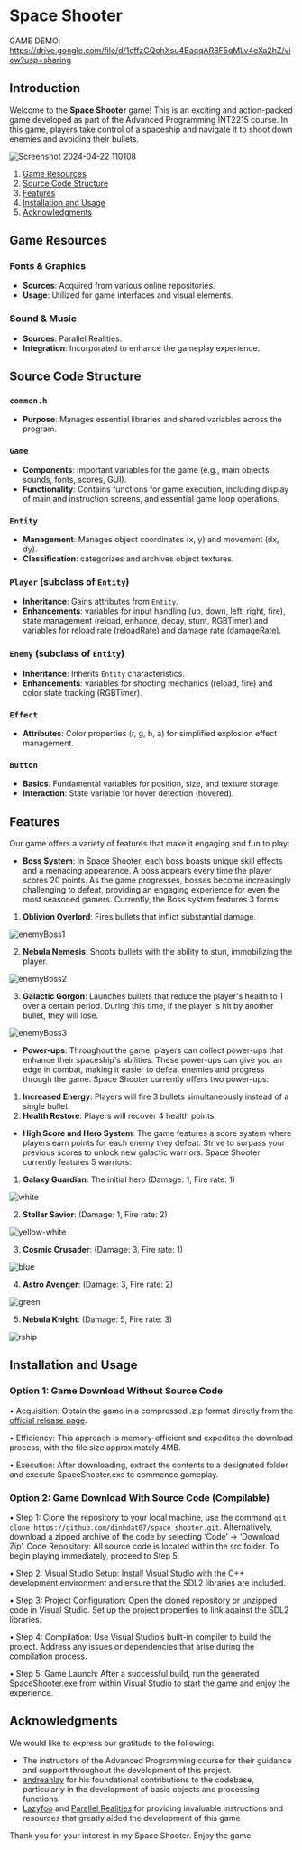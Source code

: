 # Space Shooter

GAME DEMO: https://drive.google.com/file/d/1cffzCQohXsu4BaqqAR8F5qMLv4eXa2hZ/view?usp=sharing

## Introduction
Welcome to the **Space Shooter** game! This is an exciting and action-packed game developed as part of the Advanced Programming INT2215 course. In this game, players take control of a spaceship and navigate it to shoot down enemies and avoiding their bullets.

![Screenshot 2024-04-22 110108](https://github.com/dinhdat07/space_shooter/assets/117900502/8e80ea9a-138d-40df-bfa8-3898abc20c4a)

1. [Game Resources](#game-resources)
2. [Source Code Structure](#source-code-structure)
3. [Features](#features)
4. [Installation and Usage](#installation-and-usage)
5. [Acknowledgments](#acknowledgments)

## Game Resources
### Fonts & Graphics
- **Sources**: Acquired from various online repositories.
- **Usage**: Utilized for game interfaces and visual elements.
### Sound & Music
- **Sources**: Parallel Realities.
- **Integration**: Incorporated to enhance the gameplay experience.

## Source Code Structure
### `common.h`
- **Purpose**: Manages essential libraries and shared variables across the program.
### `Game`
- **Components**: important variables for the game (e.g., main objects, sounds, fonts, scores, GUI).
- **Functionality**: Contains functions for game execution, including display of main and instruction screens, and essential game loop operations.
 
### `Entity`
- **Management**: Manages object coordinates (x, y) and movement (dx, dy).
- **Classification**: categorizes and archives object textures.
### `Player` (subclass of `Entity`)
- **Inheritance**: Gains attributes from `Entity`.
- **Enhancements**: variables for input handling (up, down, left, right, fire), state management (reload, enhance, decay, stunt, RGBTimer) and variables for reload rate (reloadRate) and damage rate (damageRate).
### `Enemy` (subclass of `Entity`)
- **Inheritance**: Inherits `Entity` characteristics.
- **Enhancements**: variables for shooting mechanics (reload, fire) and color state tracking (RGBTimer).
### `Effect`
- **Attributes**: Color properties (r, g, b, a) for simplified explosion effect management.
 
### `Button`
- **Basics**: Fundamental variables for position, size, and texture storage.
- **Interaction**: State variable for hover detection (hovered).


## Features
Our game offers a variety of features that make it engaging and fun to play:

- **Boss System**: In Space Shooter, each boss boasts unique skill effects and a menacing appearance. A boss appears every time the player scores 20 points. As the game progresses, bosses become increasingly challenging to defeat, providing an engaging experience for even the most seasoned gamers.
Currently, the Boss system features 3 forms:

1. **Oblivion Overlord**: Fires bullets that inflict substantial damage.

![enemyBoss1](https://github.com/dinhdat07/space_shooter/assets/117900502/232df6b3-aa9d-4335-9d33-1e3010353731)

2. **Nebula Nemesis**: Shoots bullets with the ability to stun, immobilizing the player.

![enemyBoss2](https://github.com/dinhdat07/space_shooter/assets/117900502/75899f52-2c65-475a-b6ea-3159d7db5583)


3. **Galactic Gorgon**: Launches bullets that reduce the player's health to 1 over a certain period. During this time, if the player is hit by another bullet, they will lose.

![enemyBoss3](https://github.com/dinhdat07/space_shooter/assets/117900502/ac30d52b-d639-4fcc-99e7-a57adb1bcf37)

- **Power-ups**: Throughout the game, players can collect power-ups that enhance their spaceship's abilities. These power-ups can give you an edge in combat, making it easier to defeat enemies and progress through the game.
Space Shooter currently offers two power-ups:
1. **Increased Energy**: Players will fire 3 bullets simultaneously instead of a single bullet.
2. **Health Restore**: Players will recover 4 health points.

- **High Score and Hero System**:
The game features a score system where players earn points for each enemy they defeat. Strive to surpass your previous scores to unlock new galactic warriors.
Space Shooter currently features 5 warriors:

1. **Galaxy Guardian**: The initial hero (Damage: 1, Fire rate: 1)

![white](https://github.com/dinhdat07/space_shooter/assets/117900502/3b7285c5-344a-4b27-9f68-4b897c103e20)

2. **Stellar Savior**: (Damage: 1, Fire rate: 2)

![yellow-white](https://github.com/dinhdat07/space_shooter/assets/117900502/7864f724-d89b-4f0e-b161-c7abf93c6e08)

3. **Cosmic Crusader**: (Damage: 3, Fire rate: 1)

![blue](https://github.com/dinhdat07/space_shooter/assets/117900502/38725a25-a32f-4796-8007-ebfba714add1)

4. **Astro Avenger**: (Damage: 3, Fire rate: 2)

![green](https://github.com/dinhdat07/space_shooter/assets/117900502/7bf29d0e-7cc8-4647-998e-4f53f6c8b3c4)

5. **Nebula Knight**: (Damage: 5, Fire rate: 3)

![rship](https://github.com/dinhdat07/space_shooter/assets/117900502/c64dd1a6-2212-4e9e-9c6c-0ce64957c60e)


## Installation and Usage

### Option 1: Game Download Without Source Code
•	Acquisition: Obtain the game in a compressed .zip format directly from the [official release page](https://github.com/dinhdat07/space_shooter/releases).

•	Efficiency: This approach is memory-efficient and expedites the download process, with the file size approximately 4MB.

•	Execution: After downloading, extract the contents to a designated folder and execute SpaceShooter.exe to commence gameplay.

### Option 2: Game Download With Source Code (Compilable)
•	Step 1: Clone the repository to your local machine, use the command `git clone https://github.com/dinhdat07/space_shooter.git`. Alternatively, download a zipped archive of the code by selecting ‘Code’ -> ‘Download Zip’. Code Repository: All source code is located within the src folder. To begin playing immediately, proceed to Step 5.

• Step 2: Visual Studio Setup: Install Visual Studio with the C++ development environment and ensure that the SDL2 libraries are included.

• Step 3: Project Configuration: Open the cloned repository or unzipped code in Visual Studio. Set up the project properties to link against the SDL2 libraries.

• Step 4: Compilation: Use Visual Studio’s built-in compiler to build the project. Address any issues or dependencies that arise during the compilation process.

• Step 5: Game Launch: After a successful build, run the generated SpaceShooter.exe from within Visual Studio to start the game and enjoy the experience.


## Acknowledgments
We would like to express our gratitude to the following:

- The instructors of the Advanced Programming course for their guidance and support throughout the development of this project.
- [andreanlay](https://github.com/andreanlay/space-shooter-sdl2) for his foundational contributions to the codebase, particularly in the development of basic objects and processing functions.
- [Lazyfoo](https://lazyfoo.net/tutorials/SDL/) and [Parallel Realities](https://www.parallelrealities.co.uk/tutorials/#shooter) for providing invaluable instructions and resources that greatly aided the development of this game


Thank you for your interest in my Space Shooter. Enjoy the game!
